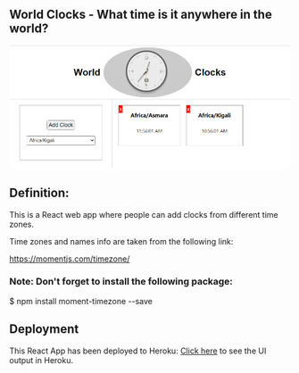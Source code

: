 ## World Clocks - What time is it anywhere in the world?

![Output](world-clocks.png)

## Definition:

This is a React web app where people can add clocks from different time zones.

Time zones and names info are taken from the following link:

https://momentjs.com/timezone/

### Note: Don't forget to install the following package:

$ npm install moment-timezone --save

## Deployment

This React App has been deployed to Heroku: [Click here](https://world-clocks-react-app.herokuapp.com/) to see the UI output in Heroku.
